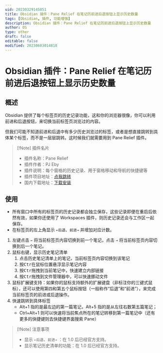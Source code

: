 ```yaml
---
uid: 20230329145851
title: Obsidian 插件：Pane Relief 在笔记历前进后退按钮上显示历史数量
tags: [Obsidian, 插件, 功能增强]
description: Obsidian 插件：Pane Relief 在笔记历前进后退按钮上显示历史数量
author: OS
type: other
draft: false
editable: false
modified: 20230603014818
---
```


# Obsidian 插件：Pane Relief 在笔记历前进后退按钮上显示历史数量

## 概述

Obsidian 提供了每个标签页的历史记录功能，这和你的浏览器很像，你可以利用前进和后退按钮，来切换当前标签页浏览过的内容。

但我们可能不知道前进和后退中有多少历史浏览过的标签，或者是想直接跳转到具体某个标签，而不是一层层跳转。这时候我们就需要用到 Pane Relief 插件。

> [!Note] 插件名片
> - 插件名称：Pane Relief
> - 插件作者：PJ Eby
> - 插件说明：每个窗格的历史记录、用于窗格移动和导航的快捷键等
> - 插件项目地址：[点我跳转](https://github.com/pjeby/pane-relief)
> - 国内下载地址：[下载安装](https://pkmer.cn/products/plugin/pluginMarket/?pane-relief)

## 使用

- 所有窗口中所有的标签页的历史记录都会独立保存，这些记录即便在重启后依然有效，如果你还使用了 Workspaces 插件，则历史记录还会与工作区一起保存。
- 在标签页的左上角显示 `←后退`、`前进→` 并增加对应计数。

1. 左键点击 `←` 将当前标签页内容切换到前一个笔记，点击 `→` 将当前标签页内容切换到后一个笔记。
2. 鼠标右键，显示历史笔记清单
    1. 点击历史笔记清单上的笔记，当前标签页内容切换到该笔记
    2. 按<kbd>Ctr</kbd>在鼠标位置悬浮显示笔记内容
    3. 按<kbd>Ctr</kbd>拖拽到当前笔记中，快速建立内部链接
    4. 按<kbd>Ctr</kbd>拖拽到文件管理器中，可以快速挪动文件
3. 鼠标扩展键支持：如果你的鼠标支持额外的扩展键盘（非标注你的三键式鼠标），还可以使用第四和第五个鼠标按钮（一般称作“后退”和“前进”），来完成当前标签页的前进或后退操作。
4. 快速跳转到具体标签
	- Alt+1 指的是最左边的第一篇笔记，Alt+5 指的是从左往右数第五篇笔记；
	- Ctrl+Alt+1 则可以快速将当前焦点所在的笔记转移到第一篇笔记中（还有更多的快捷键则去快捷键界面搜索 Pane）

> [!Note] 注意事项
> - 显示 `←后退`、`前进→` ：在 1.0 后已经官方支持。
> - 显示笔记历史清单的功能：在 1.0 后已经官方支持。